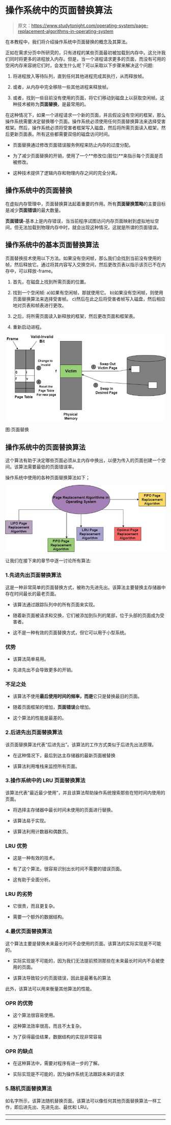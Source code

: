 # 操作系统中的页面替换算法

> 原文：<https://www.studytonight.com/operating-system/page-replacement-algorithms-in-operating-system>

在本教程中，我们将介绍操作系统中页面替换的概念及其算法。

正如在需求分页中所研究的，只有进程的某些页面最初被加载到内存中。这允许我们同时将更多的进程放入内存。但是，当一个进程请求更多的页面，而没有可用的空闲内存来容纳它们时，会发生什么呢？可以采取以下步骤来解决这个问题:

1.  将进程放入等待队列，直到任何其他进程完成其执行，从而释放帧。

2.  或者，从内存中完全移除一些其他进程来释放帧。

3.  或者，找到一些目前没有使用的页面，将它们移动到磁盘上以获取空闲帧。这种技术被称为**页面替换**，是最常用的。

在这种情况下，如果一个进程请求一个新的页面，并且假设没有空闲的框架，那么操作系统需要决定替换哪个页面。操作系统必须使用任何页面替换算法来选择受害框架。然后，操作系统必须将受害者框架写入磁盘，然后将所需页面读入框架，然后更新页面表。所有这些都需要双倍的磁盘访问时间。

*   页面替换通过修改页面错误服务例程来防止内存的过度分配。

*   为了减少页面替换的开销，使用了一个**修改位(脏位)**来指示每个页面是否被修改。

*   这种技术提供了逻辑内存和物理内存之间的完全分离。

## 操作系统中的页面替换

在虚拟内存管理中，页面替换算法起着重要的作用。所有**页面替换策略**的主要目标是减少**页面错误**的最大数量。

**页面错误**–基本上是内存错误，当当前程序试图访问内存页面映射到虚拟地址空间，但无法加载到物理内存中时，就会出现这种情况，这就是所谓的页面错误。

## 操作系统中的基本页面替换算法

页面替换技术使用以下方法。如果没有空闲帧，那么我们会找到当前没有使用的帧，然后释放它。通过将其内容写入交换空间，然后更改页表以指示该页已不在内存中，可以释放-frame。

1.  首先，在磁盘上找到所需页面的位置。

2.  找到一个空闲帧:
    a)如果有空闲帧，那就使用它。
    b)如果没有空闲帧，则使用页面替换算法来选择受害帧。
    c)然后在此之后将受害者帧写入磁盘，然后相应地对页表和帧表进行更改。

3.  之后，将所需页面读入新释放的框架，然后更改页面和框架表。

4.  重新启动进程。

![](img/f7ace8d6d0489f102a8d8506105db235.png)

图:页面替换

## 操作系统中的页面替换算法

这个算法有助于决定哪些页面必须从主内存中换出，以便为传入的页面创建一个空间。该算法需要最低的页面错误率。

操作系统中使用的各种页面替换算法如下；

![](img/56829972bb26822f805a0b5fed366084.png)

让我们在接下来的章节中逐一讨论所有算法:

### 1.先进先出页面替换算法

这是一种非常简单的页面替换方式，被称为先进先出。该算法主要替换主存储器中存在时间最长的最老页面。

*   该算法通过跟踪队列中的所有页面来实现。

*   随着新页面被请求和交换，它们被添加到队列的尾部，位于头部的页面成为受害者。

*   这不是一种有效的页面替换方式，但它可以用于小型系统。

### 优势

*   该算法简单易用。

*   先进先出不会导致更多的开销。

### 不足之处

*   该算法不使用**最后使用时间的频率，而是**它只是替换最旧的页面。

*   随着页面框架的增加，**页面错误**会增加。

*   这个算法的性能是最差的。

### 2.后进先出页面替换算法

该页面替换算法代表“后进先出”。该算法的工作方式类似于后进先出法原理。

*   在这种情况下，最后到达主存储器的最新页面被替换

*   该算法利用堆栈来监控所有页面。

### 3.操作系统中的 LRU 页面替换算法

该算法代表“最近最少使用”，并且该算法帮助操作系统搜索那些在短时间内使用的页面。

*   将选择主存储器中最长时间未使用的页面进行替换。

*   该算法易于实现。

*   该算法利用计数器和偶数页。

### **LRU 优势**

*   这是一种有效的技术。

*   有了这个算法，很容易识别出长时间不需要的错误页面。

*   这有助于全面分析。

### **LRU 的劣势**

*   它很贵，而且更复杂。

*   需要一个额外的数据结构。

### 4.最优页面替换算法

这个算法主要是替换未来最长时间不会使用的页面。该算法的实际实现是不可能的。

*   实际实现是不可能的，因为我们无法提前预测那些在未来最长时间内不会被使用的页面。

*   该算法导致较少的页面错误，因此是最著名的算法

此外，该算法可以用来衡量其他算法的性能。

### **OPR 的优势**

*   这个算法很容易使用。

*   这种算法效率很高，而且不太复杂。

*   为了获得最佳结果，数据结构的实现非常容易

### **OPR 的缺点**

*   在这种算法中，需要对程序有进一步的了解。

*   实际实现是不可能的，因为操作系统无法跟踪未来的请求

### 5.随机页面替换算法

如名字所示，该算法随机替换页面。该算法可以像任何其他页面替换算法一样工作，即后进先出、先进先出、最优和 LRU。



* * *

* * *